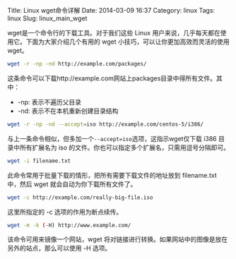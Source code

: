 Title: Linux wget命令详解
Date: 2014-03-09 16:37
Category: linux
Tags: linux
Slug: linux_main_wget

wget是一个命令行的下载工具。对于我们这些 Linux 用户来说，几乎每天都在使用它。下面为大家介绍几个有用的 wget 小技巧，可以让你更加高效而灵活的使用 wget。

```sh
wget -r -np -nd http://example.com/packages/
```

这条命令可以下载http://example.com网站上packages目录中得所有文件。其中：

- -np: 表示不遍历父目录
- -nd: 表示不在本机重新创建目录结构

```sh
wget -r -np -nd --accept=iso http://example.com/centos-5/i386/
```

与上一条命令相似，但多加一个`--accept=iso`选项，这指示wget仅下载 i386 目录中所有扩展名为 iso 的文件。你也可以指定多个扩展名，只需用逗号分隔即可。

```sh
wget -i filename.txt
```

此命令常用于批量下载的情形，把所有需要下载文件的地址放到 filename.txt 中，然后 wget 就会自动为你下载所有文件了。

```sh
wget -c http://example.com/really-big-file.iso
```

这里所指定的 -c 选项的作用为断点续传。

```sh
wget -m -k (-H) http://www.example.com/
```

该命令可用来镜像一个网站，wget 将对链接进行转换。如果网站中的图像是放在另外的站点，那么可以使用 -H 选项。


